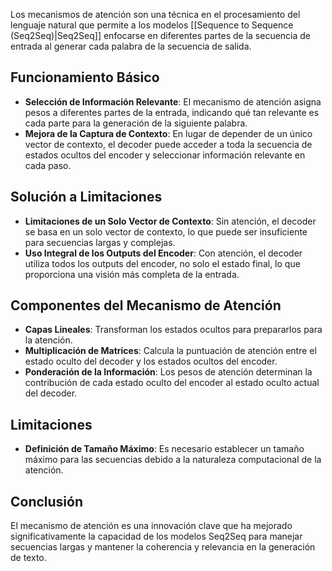 
Los mecanismos de atención son una técnica en el procesamiento del lenguaje natural que permite a los modelos [[Sequence to Sequence (Seq2Seq)|Seq2Seq]] enfocarse en diferentes partes de la secuencia de entrada al generar cada palabra de la secuencia de salida.

## Funcionamiento Básico
- **Selección de Información Relevante**: El mecanismo de atención asigna pesos a diferentes partes de la entrada, indicando qué tan relevante es cada parte para la generación de la siguiente palabra.
- **Mejora de la Captura de Contexto**: En lugar de depender de un único vector de contexto, el decoder puede acceder a toda la secuencia de estados ocultos del encoder y seleccionar información relevante en cada paso.

## Solución a Limitaciones
- **Limitaciones de un Solo Vector de Contexto**: Sin atención, el decoder se basa en un solo vector de contexto, lo que puede ser insuficiente para secuencias largas y complejas.
- **Uso Integral de los Outputs del Encoder**: Con atención, el decoder utiliza todos los outputs del encoder, no solo el estado final, lo que proporciona una visión más completa de la entrada.

## Componentes del Mecanismo de Atención
- **Capas Lineales**: Transforman los estados ocultos para prepararlos para la atención.
- **Multiplicación de Matrices**: Calcula la puntuación de atención entre el estado oculto del decoder y los estados ocultos del encoder.
- **Ponderación de la Información**: Los pesos de atención determinan la contribución de cada estado oculto del encoder al estado oculto actual del decoder.

## Limitaciones
- **Definición de Tamaño Máximo**: Es necesario establecer un tamaño máximo para las secuencias debido a la naturaleza computacional de la atención.

## Conclusión
El mecanismo de atención es una innovación clave que ha mejorado significativamente la capacidad de los modelos Seq2Seq para manejar secuencias largas y mantener la coherencia y relevancia en la generación de texto.

